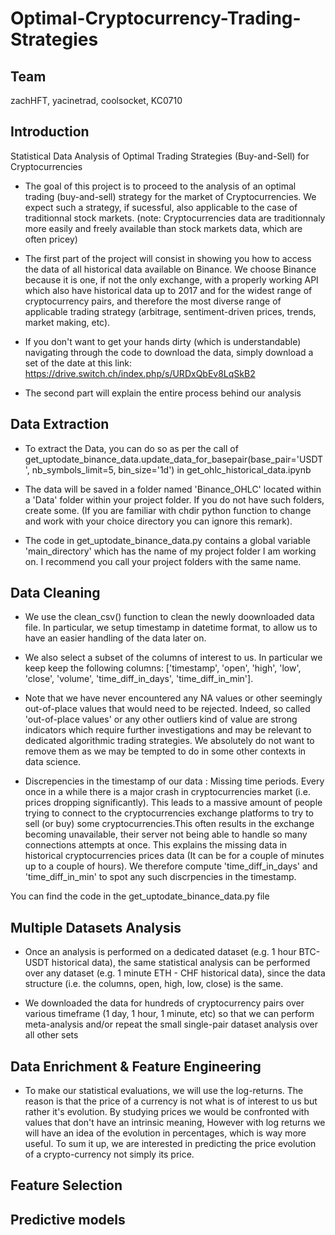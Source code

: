 # Optimal-Cryptocurrency-Trading-Strategies


## Team

zachHFT, yacinetrad, coolsocket, KC0710

## Introduction

Statistical Data Analysis of Optimal Trading Strategies (Buy-and-Sell) for Cryptocurrencies

- The goal of this project is to proceed to the analysis of an optimal trading (buy-and-sell) strategy for the market of Cryptocurrencies. We expect such a strategy, if sucessful, also applicable to the case of traditionnal stock markets.
(note: Cryptocurrencies data are traditionnaly more easily and freely available than stock markets data, which are often pricey)

- The first part of the project will consist in showing you how to access the data of all historical data available on Binance.
We choose Binance because it is one, if not the only exchange, with a properly working API which also have historical data up to 2017 and for the widest range of cryptocurrency pairs, and therefore the most diverse range of applicable trading strategy (arbitrage, sentiment-driven prices, trends, market making, etc).

- If you don't want to get your hands dirty (which is understandable) navigating through the code to download the data, simply download a set of the date at this link: https://drive.switch.ch/index.php/s/URDxQbEv8LqSkB2

- The second part will explain the entire process behind our analysis

## Data Extraction

- To extract the Data, you can do so as per the call of get_uptodate_binance_data.update_data_for_basepair(base_pair='USDT', nb_symbols_limit=5, bin_size='1d') in get_ohlc_historical_data.ipynb

- The data will be saved in a folder named 'Binance_OHLC' located within a 'Data' folder within your project folder. If you do not have such folders, create some. (If you are familiar with chdir python function to change and work with your choice directory you can ignore this remark).

- The code in get_uptodate_binance_data.py contains a global variable 'main_directory' which has the name of my project folder I am working on. I recommend you call your project folders with the same name.

## Data Cleaning

- We use the clean_csv() function to clean the newly doownloaded data file. In particular, we setup timestamp in datetime format, to allow us to have an easier handling of the data later on.

- We also select a subset of the columns of interest to us. In particular we keep keep the following columns: ['timestamp', 'open', 'high', 'low', 'close', 'volume', 'time_diff_in_days', 'time_diff_in_min'].

- Note that we have never encountered any NA values or other seemingly out-of-place values that would need to be rejected. Indeed, so called 'out-of-place values' or any other outliers kind of value are strong indicators which require further investigations and may be relevant to dedicated algorithmic trading strategies. We absolutely do not want to remove them as we may be tempted to do in some other contexts in data science.

- Discrepencies in the timestamp of our data : Missing time periods. Every once in a while there is a major crash in cryptocurrencies market (i.e. prices dropping significantly). This leads to a massive amount of people trying to connect to the cryptocurrencies exchange platforms to try to sell (or buy) some cryptocurrencies.This often results in the exchange becoming unavailable, their server not being able to handle so many connections attempts at once. This explains the missing data in historical cryptocurrencies prices data (It can be for a couple of minutes up to a couple of hours). We therefore compute 'time_diff_in_days' and 'time_diff_in_min' to spot any such discrpencies in the timestamp.


You can find the code in the get_uptodate_binance_data.py file

## Multiple Datasets Analysis

- Once an analysis is performed on a dedicated dataset (e.g. 1 hour BTC-USDT historical data), the same statistical analysis can be performed over any dataset (e.g. 1 minute ETH - CHF historical data), since the data structure (i.e. the columns, open, high, low, close) is the same.

- We downloaded the data for hundreds of cryptocurrency pairs over various timeframe (1 day, 1 hour,  1 minute, etc) so that we can perform meta-analysis and/or repeat the small single-pair dataset analysis over all other sets

## Data Enrichment & Feature Engineering

- To make our statistical evaluations, we will use the log-returns. The reason is that the price of a currency is not what is of interest to us but rather it's evolution. By studying prices we would be confronted with values that don't have an intrinsic meaning, However with log returns we will have an idea of the evolution in percentages, which is way more useful. To sum it up, we are interested in predicting the price evolution of a crypto-currency not simply its price. 

## Feature Selection

## Predictive models


